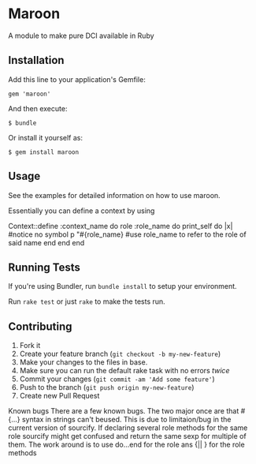 # Maroon

A module to make pure DCI available in Ruby

## Installation

Add this line to your application's Gemfile:

    gem 'maroon'

And then execute:

    $ bundle

Or install it yourself as:

    $ gem install maroon

## Usage

See the examples for detailed information on how to use maroon.

Essentially you can define a context by using

Context::define :context_name do
   role :role_name do
      print_self do |x| #notice no symbol
         p "#{role_name} #use role_name to refer to the role of said name
      end
   end
end

## Running Tests

If you're using Bundler, run `bundle install` to setup your environment.

Run `rake test` or just `rake` to make the tests run.


## Contributing

1. Fork it
2. Create your feature branch (`git checkout -b my-new-feature`)
3. Make your changes to the files in base.
4. Make sure you can run the default rake task with no errors _twice_
5. Commit your changes (`git commit -am 'Add some feature'`)
6. Push to the branch (`git push origin my-new-feature`)
7. Create new Pull Request


Known bugs
There are a few known bugs. The two major once are that #{...} syntax in strings can't beused. This is due to
limitaion/bug in the current version of sourcify.
If declaring several role methods for the same role sourcify might get confused and return the same sexp for
multiple of them. The work around is to use do...end for the role ans {|| } for the role methods

